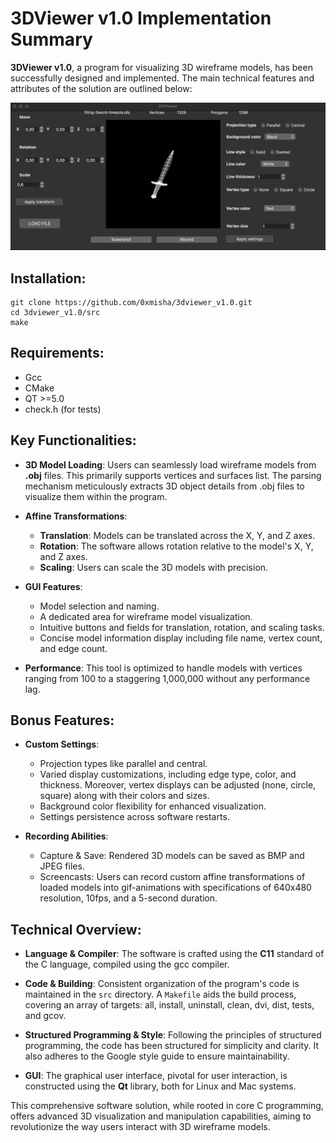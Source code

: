 # 3DViewer v1.0 Implementation Summary

**3DViewer v1.0**, a program for visualizing 3D wireframe models, has been successfully designed and implemented. The main technical features and attributes of the solution are outlined below:

![3DViewer Demo](./misc/3d.gif)

## Installation:
````
git clone https://github.com/0xmisha/3dviewer_v1.0.git
cd 3dviewer_v1.0/src
make
````

## Requirements:

- Gcc
- CMake
- QT >=5.0
- check.h (for tests)

## Key Functionalities:

- **3D Model Loading**: Users can seamlessly load wireframe models from **.obj** files. This primarily supports vertices and surfaces list. The parsing mechanism meticulously extracts 3D object details from .obj files to visualize them within the program.

- **Affine Transformations**:
  - **Translation**: Models can be translated across the X, Y, and Z axes.
  - **Rotation**: The software allows rotation relative to the model's X, Y, and Z axes.
  - **Scaling**: Users can scale the 3D models with precision.

- **GUI Features**:
  - Model selection and naming.
  - A dedicated area for wireframe model visualization.
  - Intuitive buttons and fields for translation, rotation, and scaling tasks.
  - Concise model information display including file name, vertex count, and edge count.
  
- **Performance**: This tool is optimized to handle models with vertices ranging from 100 to a staggering 1,000,000 without any performance lag.

## Bonus Features:

- **Custom Settings**: 
  - Projection types like parallel and central.
  - Varied display customizations, including edge type, color, and thickness. Moreover, vertex displays can be adjusted (none, circle, square) along with their colors and sizes.
  - Background color flexibility for enhanced visualization.
  - Settings persistence across software restarts.

- **Recording Abilities**: 
  - Capture & Save: Rendered 3D models can be saved as BMP and JPEG files.
  - Screencasts: Users can record custom affine transformations of loaded models into gif-animations with specifications of 640x480 resolution, 10fps, and a 5-second duration.

## Technical Overview:

- **Language & Compiler**: The software is crafted using the **C11** standard of the C language, compiled using the gcc compiler.
  
- **Code & Building**: Consistent organization of the program's code is maintained in the `src` directory. A `Makefile` aids the build process, covering an array of targets: all, install, uninstall, clean, dvi, dist, tests, and gcov.

- **Structured Programming & Style**: Following the principles of structured programming, the code has been structured for simplicity and clarity. It also adheres to the Google style guide to ensure maintainability.

- **GUI**: The graphical user interface, pivotal for user interaction, is constructed using the **Qt** library, both for Linux and Mac systems.

This comprehensive software solution, while rooted in core C programming, offers advanced 3D visualization and manipulation capabilities, aiming to revolutionize the way users interact with 3D wireframe models.